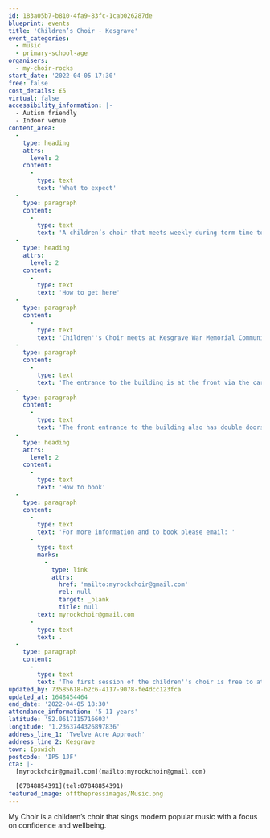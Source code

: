 ```yaml
---
id: 183a05b7-b810-4fa9-83fc-1cab026287de
blueprint: events
title: 'Children’s Choir - Kesgrave'
event_categories:
  - music
  - primary-school-age
organisers:
  - my-choir-rocks
start_date: '2022-04-05 17:30'
free: false
cost_details: £5
virtual: false
accessibility_information: |-
  - Autism friendly
  - Indoor venue
content_area:
  -
    type: heading
    attrs:
      level: 2
    content:
      -
        type: text
        text: 'What to expect'
  -
    type: paragraph
    content:
      -
        type: text
        text: 'A children’s choir that meets weekly during term time to sing modern popular music. The choir sessions focus on wellbeing and confidence through the learning, practice and performance of music.'
  -
    type: heading
    attrs:
      level: 2
    content:
      -
        type: text
        text: 'How to get here'
  -
    type: paragraph
    content:
      -
        type: text
        text: 'Children''s Choir meets at Kesgrave War Memorial Community Centre on Twelve Acre Approach, IP5 1JF.'
  -
    type: paragraph
    content:
      -
        type: text
        text: 'The entrance to the building is at the front via the car park which does have disabled parking spaces.'
  -
    type: paragraph
    content:
      -
        type: text
        text: 'The front entrance to the building also has double doors for those with accessibility needs.'
  -
    type: heading
    attrs:
      level: 2
    content:
      -
        type: text
        text: 'How to book'
  -
    type: paragraph
    content:
      -
        type: text
        text: 'For more information and to book please email: '
      -
        type: text
        marks:
          -
            type: link
            attrs:
              href: 'mailto:myrockchoir@gmail.com'
              rel: null
              target: _blank
              title: null
        text: myrockchoir@gmail.com
      -
        type: text
        text: .
  -
    type: paragraph
    content:
      -
        type: text
        text: 'The first session of the children''s choir is free to attend and, if your child enjoys the session, from then on is £5 per session.'
updated_by: 73585618-b2c6-4117-9078-fe4dcc123fca
updated_at: 1648454464
end_date: '2022-04-05 18:30'
attendance_information: '5-11 years'
latitude: '52.0617115716603'
longitude: '1.2363744326897836'
address_line_1: 'Twelve Acre Approach'
address_line_2: Kesgrave
town: Ipswich
postcode: 'IP5 1JF'
cta: |-
  [myrockchoir@gmail.com](mailto:myrockchoir@gmail.com)

  [07848854391](tel:07848854391)
featured_image: offthepressimages/Music.png
---
```

My Choir is a children’s choir that sings modern popular music with a focus on confidence and wellbeing.